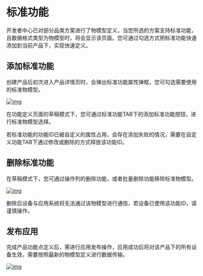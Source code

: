 # 标准功能

开发者中心已对部分品类方案进行了物模型定义，当您所选的方案支持标准功能，且数据格式类型为物模型时，将会显示该页面。您可通过勾选方式把标准功能快速添加到当前产品下，实现快速定义。

## **添加标准功能**

创建产品后初次进入产品详情页时，会弹出标准功能属性弹框，您可勾选需要使用的标准物模型。

<a data-fancybox title="img" href="/zh/deviceDevelop/creatproduct/standerfunction01.png">![img](/zh/deviceDevelop/creatproduct/standerfunction01.png)</a>

在功能定义页面的草稿模式下，您可通过标准功能TAB下的添加标准功能按钮，进行标准物模型选择。

若标准功能的功能ID已被自定义的属性占用，会存在添加失败的情况，需要在自定义功能TAB下通过修改或删除的方式释放该功能ID。

## 删除标准功能

在草稿模式下，您可通过操作列的删除功能，或者批量删除功能移除标准物模型。

<a data-fancybox title="img" href="/zh/deviceDevelop/creatproduct/standerfunction02.png">![img](/zh/deviceDevelop/creatproduct/standerfunction02.png)</a>

删除后设备与应用系统将无法通过该物模型进行通信，若设备已使用该功能ID，请谨慎操作。

## 发布应用

完成产品功能点定义后，需进行应用发布操作，应用成功后将对该产品下的所有设备生效，需要按照最新的物模型定义进行数据传输。

<a data-fancybox title="img" href="/zh/deviceDevelop/creatproduct/standerfunction03.png">![img](/zh/deviceDevelop/creatproduct/standerfunction03.png)</a>


